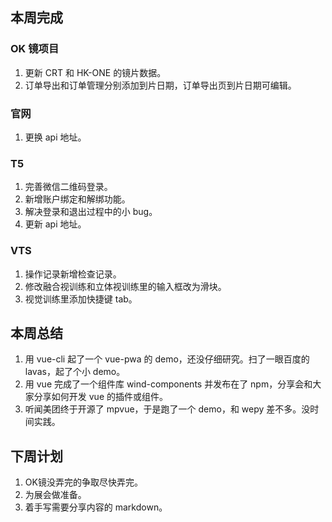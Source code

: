 ## 本周完成

### OK 镜项目

1. 更新 CRT 和 HK-ONE 的镜片数据。
2. 订单导出和订单管理分别添加到片日期，订单导出页到片日期可编辑。

### 官网

1. 更换 api 地址。

### T5

1. 完善微信二维码登录。
2. 新增账户绑定和解绑功能。
3. 解决登录和退出过程中的小 bug。
4. 更新 api 地址。

### VTS

1. 操作记录新增检查记录。
2. 修改融合视训练和立体视训练里的输入框改为滑块。
3. 视觉训练里添加快捷键 tab。

## 本周总结

1. 用 vue-cli 起了一个 vue-pwa 的 demo，还没仔细研究。扫了一眼百度的 lavas，起了个小 demo。
2. 用 vue 完成了一个组件库 wind-components 并发布在了 npm，分享会和大家分享如何开发 vue 的插件或组件。
3. 听闻美团终于开源了 mpvue，于是跑了一个 demo，和 wepy 差不多。没时间实践。

## 下周计划

1. OK镜没弄完的争取尽快弄完。
2. 为展会做准备。
3. 着手写需要分享内容的 markdown。